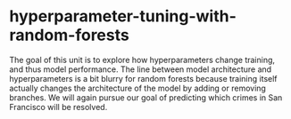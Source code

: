 # hyperparameter-tuning-with-random-forests
The goal of this unit is to explore how hyperparameters change training, and thus model performance. The line between model architecture and hyperparameters is a bit blurry for random forests because training itself actually changes the architecture of the model by adding or removing branches.  We will again pursue our goal of predicting which crimes in San Francisco will be resolved.
